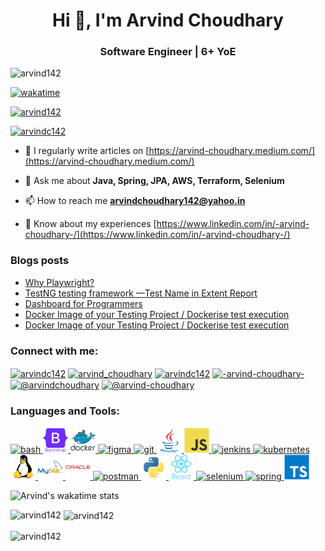 <h1 align="center">Hi 👋, I'm Arvind Choudhary</h1>
<h3 align="center">Software Engineer | 6+ YoE</h3>

<p align="left"> <img src="https://komarev.com/ghpvc/?username=arvind142&label=Profile%20views&color=0e75b6&style=flat" alt="arvind142" /> </p> 

[![wakatime](https://wakatime.com/badge/user/37a8dbe7-12d0-483c-b5e7-715eec83bc07.svg)](https://wakatime.com/@37a8dbe7-12d0-483c-b5e7-715eec83bc07)

<p align="left"> <a href="https://github.com/ryo-ma/github-profile-trophy"><img src="https://github-profile-trophy.vercel.app/?username=arvind142" alt="arvind142" /></a> </p>

<p align="left"> <a href="https://twitter.com/arvindc142" target="blank"><img src="https://img.shields.io/twitter/follow/arvindc142?logo=twitter&style=for-the-badge" alt="arvindc142" /></a> </p>

[//]: # (- 👨‍💻 All of my projects are available at [https://arvind-choudhary.vercel.app/]&#40;https://arvind-choudhary.vercel.app/&#41;)

- 📝 I regularly write articles on [https://arvind-choudhary.medium.com/](https://arvind-choudhary.medium.com/)

- 💬 Ask me about **Java, Spring, JPA, AWS, Terraform, Selenium**

- 📫 How to reach me **arvindchoudhary142@yahoo.in**

- 📄 Know about my experiences [https://www.linkedin.com/in/-arvind-choudhary-/](https://www.linkedin.com/in/-arvind-choudhary-/)

### Blogs posts
<!-- BLOG-POST-LIST:START -->
- [Why Playwright?](https://arvind-choudhary.medium.com/why-playwright-34f6fc3ded68?source=rss-a18e71a98a34------2)
- [TestNG testing framework —Test Name in Extent Report](https://arvind-choudhary.medium.com/testng-testing-framework-test-name-in-extent-report-8b206d6cc357?source=rss-a18e71a98a34------2)
- [Dashboard for Programmers](https://arvind-choudhary.medium.com/dashboard-for-programmers-80e768fbdf1e?source=rss-a18e71a98a34------2)
- [Docker Image of your Testing Project / Dockerise test execution](https://dev.to/arvind_choudhary/docker-image-of-your-testing-project-dockerise-test-execution-3o02)
- [Docker Image of your Testing Project / Dockerise test execution](https://arvind-choudhary.medium.com/docker-image-of-your-testing-project-92338f996f6f?source=rss-a18e71a98a34------2)
<!-- BLOG-POST-LIST:END -->

<h3 align="left">Connect with me:</h3>
<p align="left">
<a href="https://codepen.io/arvindc142" target="blank"><img align="center" src="https://raw.githubusercontent.com/rahuldkjain/github-profile-readme-generator/master/src/images/icons/Social/codepen.svg" alt="arvindc142" height="30" width="40" /></a>
<a href="https://dev.to/arvind_choudhary" target="blank"><img align="center" src="https://raw.githubusercontent.com/rahuldkjain/github-profile-readme-generator/master/src/images/icons/Social/devto.svg" alt="arvind_choudhary" height="30" width="40" /></a>
<a href="https://twitter.com/arvindc142" target="blank"><img align="center" src="https://raw.githubusercontent.com/rahuldkjain/github-profile-readme-generator/master/src/images/icons/Social/twitter.svg" alt="arvindc142" height="30" width="40" /></a>
<a href="https://linkedin.com/in/-arvind-choudhary-" target="blank"><img align="center" src="https://raw.githubusercontent.com/rahuldkjain/github-profile-readme-generator/master/src/images/icons/Social/linked-in-alt.svg" alt="-arvind-choudhary-" height="30" width="40" /></a>
<a href="https://hashnode.com/@arvindchoudhary" target="blank"><img align="center" src="https://raw.githubusercontent.com/rahuldkjain/github-profile-readme-generator/master/src/images/icons/Social/hashnode.svg" alt="@arvindchoudhary" height="30" width="40" /></a>
<a href="https://medium.com/@arvind-choudhary" target="blank"><img align="center" src="https://raw.githubusercontent.com/rahuldkjain/github-profile-readme-generator/master/src/images/icons/Social/medium.svg" alt="@arvind-choudhary" height="30" width="40" /></a>
</p>

<h3 align="left">Languages and Tools:</h3>
<p align="left"> <a href="https://www.gnu.org/software/bash/" target="_blank" rel="noreferrer"> <img src="https://www.vectorlogo.zone/logos/gnu_bash/gnu_bash-icon.svg" alt="bash" width="40" height="40"/> </a> <a href="https://getbootstrap.com" target="_blank" rel="noreferrer"> <img src="https://raw.githubusercontent.com/devicons/devicon/master/icons/bootstrap/bootstrap-plain-wordmark.svg" alt="bootstrap" width="40" height="40"/> </a> <a href="https://www.docker.com/" target="_blank" rel="noreferrer"> <img src="https://raw.githubusercontent.com/devicons/devicon/master/icons/docker/docker-original-wordmark.svg" alt="docker" width="40" height="40"/> </a> <a href="https://www.figma.com/" target="_blank" rel="noreferrer"> <img src="https://www.vectorlogo.zone/logos/figma/figma-icon.svg" alt="figma" width="40" height="40"/> </a> <a href="https://git-scm.com/" target="_blank" rel="noreferrer"> <img src="https://www.vectorlogo.zone/logos/git-scm/git-scm-icon.svg" alt="git" width="40" height="40"/> </a> <a href="https://www.java.com" target="_blank" rel="noreferrer"> <img src="https://raw.githubusercontent.com/devicons/devicon/master/icons/java/java-original.svg" alt="java" width="40" height="40"/> </a> <a href="https://developer.mozilla.org/en-US/docs/Web/JavaScript" target="_blank" rel="noreferrer"> <img src="https://raw.githubusercontent.com/devicons/devicon/master/icons/javascript/javascript-original.svg" alt="javascript" width="40" height="40"/> </a> <a href="https://www.jenkins.io" target="_blank" rel="noreferrer"> <img src="https://www.vectorlogo.zone/logos/jenkins/jenkins-icon.svg" alt="jenkins" width="40" height="40"/> </a> <a href="https://kubernetes.io" target="_blank" rel="noreferrer"> <img src="https://www.vectorlogo.zone/logos/kubernetes/kubernetes-icon.svg" alt="kubernetes" width="40" height="40"/> </a> <a href="https://www.linux.org/" target="_blank" rel="noreferrer"> <img src="https://raw.githubusercontent.com/devicons/devicon/master/icons/linux/linux-original.svg" alt="linux" width="40" height="40"/> </a> <a href="https://www.mysql.com/" target="_blank" rel="noreferrer"> <img src="https://raw.githubusercontent.com/devicons/devicon/master/icons/mysql/mysql-original-wordmark.svg" alt="mysql" width="40" height="40"/> </a> <a href="https://www.oracle.com/" target="_blank" rel="noreferrer"> <img src="https://raw.githubusercontent.com/devicons/devicon/master/icons/oracle/oracle-original.svg" alt="oracle" width="40" height="40"/> </a> <a href="https://postman.com" target="_blank" rel="noreferrer"> <img src="https://www.vectorlogo.zone/logos/getpostman/getpostman-icon.svg" alt="postman" width="40" height="40"/> </a> <a href="https://www.python.org" target="_blank" rel="noreferrer"> <img src="https://raw.githubusercontent.com/devicons/devicon/master/icons/python/python-original.svg" alt="python" width="40" height="40"/> </a> <a href="https://reactjs.org/" target="_blank" rel="noreferrer"> <img src="https://raw.githubusercontent.com/devicons/devicon/master/icons/react/react-original-wordmark.svg" alt="react" width="40" height="40"/> </a> <a href="https://www.selenium.dev" target="_blank" rel="noreferrer"> <img src="https://raw.githubusercontent.com/detain/svg-logos/780f25886640cef088af994181646db2f6b1a3f8/svg/selenium-logo.svg" alt="selenium" width="40" height="40"/> </a> <a href="https://spring.io/" target="_blank" rel="noreferrer"> <img src="https://www.vectorlogo.zone/logos/springio/springio-icon.svg" alt="spring" width="40" height="40"/> </a> <a href="https://www.typescriptlang.org/" target="_blank" rel="noreferrer"> <img src="https://raw.githubusercontent.com/devicons/devicon/master/icons/typescript/typescript-original.svg" alt="typescript" width="40" height="40"/> </a> </p>

![Arvind's wakatime stats](https://github-readme-stats.vercel.app/api/wakatime?username=Arvind_Choudhary&layout=compact&langs_count=14)

<p><img align="left" src="https://github-readme-stats.vercel.app/api/top-langs?username=arvind142&show_icons=true&locale=en&layout=compact" alt="arvind142" /></p>

<p>&nbsp;<img align="center" src="https://github-readme-stats.vercel.app/api?username=arvind142&show_icons=true&locale=en" alt="arvind142" /></p>

<p><img align="center" src="https://github-readme-streak-stats.herokuapp.com/?user=arvind142&" alt="arvind142" /></p>

[//]: # (![Arvind's wakatime stats]&#40;https://github-readme-stats.vercel.app/api/wakatime?username=Arvind_Choudhary&#41;)

[//]: # (![Arvind's GitHub stats]&#40;https://github-readme-stats.vercel.app/api?username=Arvind142\&rank_icon=percentile&#41;)
